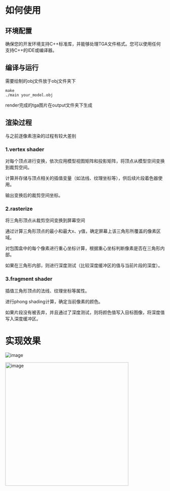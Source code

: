 # 如何使用

## 环境配置
确保您的开发环境支持C++标准库，并能够处理TGA文件格式。您可以使用任何支持C++的IDE或编译器。

## 编译与运行
需要绘制的obj文件放于obj文件夹下
```
make
./main your_model.obj
```
render完成的tga图片在output文件夹下生成

## 渲染过程
与之前逐像素渲染的过程有较大差别

### 1.vertex shader
对每个顶点进行变换，依次应用模型视图矩阵和投影矩阵，将顶点从模型空间变换到裁剪空间。

计算并存储与顶点相关的插值变量（如法线、纹理坐标等），供后续片段着色器使用。

输出变换后的裁剪空间坐标。
### 2.rasterize
将三角形顶点从裁剪空间变换到屏幕空间

通过计算三角形顶点的最小和最大x、y值，确定屏幕上该三角形所覆盖的像素区域。

对包围盒中的每个像素进行重心坐标计算，根据重心坐标判断像素是否在三角形内部。

如果在三角形内部，则进行深度测试（比较深度缓冲区的值与当前片段的深度）。
### 3.fragment shader
插值三角形顶点的法线、纹理坐标等属性。

进行phong shading计算，确定当前像素的颜色。

如果片段没有被丢弃，并且通过了深度测试，则将颜色值写入目标图像，将深度值写入深度缓冲区。
# 实现效果
![image](https://github.com/user-attachments/assets/df723608-d5b2-4494-8e99-43678c87ae6d)

<img width="389" alt="image" src="https://github.com/user-attachments/assets/096f2fe0-0344-4fb5-a8e3-b12d0a7aa937">


